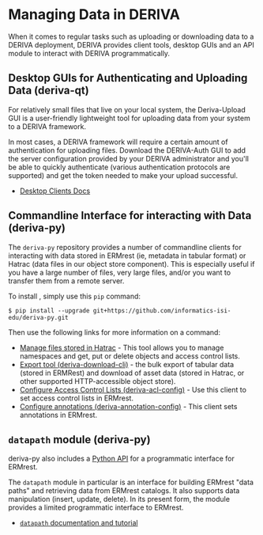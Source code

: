 # Managing Data in DERIVA

When it comes to regular tasks such as uploading or downloading data to a DERIVA deployment, DERIVA provides client tools, desktop GUIs and an API module to interact with DERIVA programmatically.

## Desktop GUIs for Authenticating and Uploading Data (deriva-qt)

For relatively small files that live on your local system, the Deriva-Upload GUI is a user-friendly lightweight tool for uploading data from your system to a DERIVA framework.

 In most cases, a DERIVA framework will require a certain amount of authentication for uploading files. Download the DERIVA-Auth GUI to add the server configuration provided by your DERIVA administrator and you'll be able to quickly authenticate (various authentication protocols are supported) and get the token needed to make your upload successful.
 
 * [Desktop Clients Docs](deriva-qt/install.html)
 
 
 
## Commandline Interface for interacting with Data (deriva-py)

The `deriva-py` repository provides a number of commandline clients for interacting with data stored in ERMrest (ie, metadata in tabular format) or Hatrac (data files in our object store component). This is especially useful if you have a large number of files, very large files, and/or you want to transfer them from a remote server.

To install , simply use this `pip` command:

```
$ pip install --upgrade git+https://github.com/informatics-isi-edu/deriva-py.git
```
Then use the following links for more information on a command:

* [Manage files stored in Hatrac](deriva-py/cli/deriva-hatrac-cli.html) - This tool allows you to manage namespaces and get, put or delete objects and access control lists.
* [Export tool (deriva-download-cli)](deriva-py/cli/deriva-download-cli.html) - the bulk export of tabular data (stored in ERMRest) and download of asset data (stored in Hatrac, or other supported HTTP-accessible object store).
* [Configure Access Control Lists (deriva-acl-config)](deriva-py/cli/deriva-acl-config.html) - Use this client to set access control lists in ERMrest.
* [Configure annotations (deriva-annotation-config)](deriva-py/cli/deriva-annotation-config.html) - This client sets annotations in ERMrest.

## `datapath` module (deriva-py)

deriva-py also includes a [Python API](deriva-py/api/deriva.html) for a programmatic interface for ERMrest.

The `datapath` module in particular is an interface for building ERMrest "data paths" and retrieving data from ERMrest catalogs. It also supports data manipulation (insert, update, delete). In its present form, the module provides a limited 
programmatic interface to ERMrest.

* [`datapath` documentation and tutorial](deriva-py/README.html)
